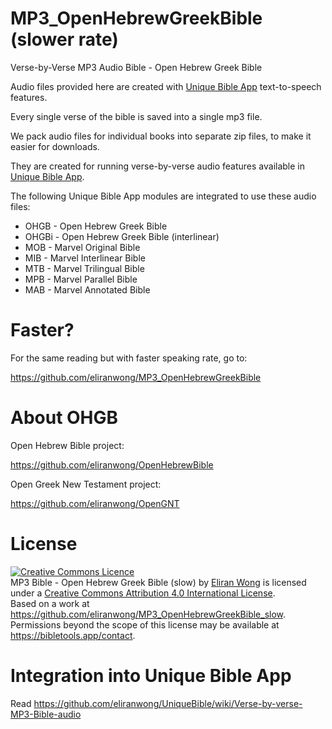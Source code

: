 # MP3_OpenHebrewGreekBible (slower rate)
Verse-by-Verse MP3 Audio Bible - Open Hebrew Greek Bible

Audio files provided here are created with <a href="https://github.com/eliranwong/UniqueBible">Unique Bible App</a> text-to-speech features.

Every single verse of the bible is saved into a single mp3 file.

We pack audio files for individual books into separate zip files, to make it easier for downloads.

They are created for running verse-by-verse audio features available in <a href="https://github.com/eliranwong/UniqueBible">Unique Bible App</a>.

The following Unique Bible App modules are integrated to use these audio files:

* OHGB - Open Hebrew Greek Bible
* OHGBi - Open Hebrew Greek Bible (interlinear)
* MOB - Marvel Original Bible
* MIB - Marvel Interlinear Bible
* MTB - Marvel Trilingual Bible
* MPB - Marvel Parallel Bible
* MAB - Marvel Annotated Bible

# Faster?

For the same reading but with faster speaking rate, go to:

https://github.com/eliranwong/MP3_OpenHebrewGreekBible

# About OHGB

Open Hebrew Bible project:

https://github.com/eliranwong/OpenHebrewBible

Open Greek New Testament project:

https://github.com/eliranwong/OpenGNT

# License

<a rel="license" href="http://creativecommons.org/licenses/by/4.0/"><img alt="Creative Commons Licence" style="border-width:0" src="https://i.creativecommons.org/l/by/4.0/88x31.png" /></a><br /><span xmlns:dct="http://purl.org/dc/terms/" href="http://purl.org/dc/dcmitype/Sound" property="dct:title" rel="dct:type">MP3 Bible - Open Hebrew Greek Bible (slow)</span> by <a xmlns:cc="http://creativecommons.org/ns#" href="https://uniquebible.app" property="cc:attributionName" rel="cc:attributionURL">Eliran Wong</a> is licensed under a <a rel="license" href="http://creativecommons.org/licenses/by/4.0/">Creative Commons Attribution 4.0 International License</a>.<br />Based on a work at <a xmlns:dct="http://purl.org/dc/terms/" href="https://github.com/eliranwong/MP3_OpenHebrewGreekBible_slow" rel="dct:source">https://github.com/eliranwong/MP3_OpenHebrewGreekBible_slow</a>.<br />Permissions beyond the scope of this license may be available at <a xmlns:cc="http://creativecommons.org/ns#" href="https://www.bibletools.app/contact" rel="cc:morePermissions">https://bibletools.app/contact</a>.

# Integration into Unique Bible App

Read https://github.com/eliranwong/UniqueBible/wiki/Verse-by-verse-MP3-Bible-audio
